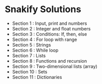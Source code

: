 # Snakify Solutions
- Section 1 : Input, print and numbers
- Section 2 : Integer and float numbers
- Section 3 : Conditions: If, then, else
- Section 4 : For loop with range
- Section 5 : Strings
- Section 6 : While loop
- Section 7 : Lists
- Section 8 : Functions and recursion
- Section 9 : Two-dimensional lists (array)
- Section 10 : Sets
- Section 11 : Dictionaries
